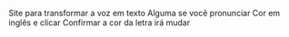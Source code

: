 Site para transformar a voz em texto
Alguma se você pronunciar
Cor em inglês e clicar
Confirmar a cor da letra irá mudar 
